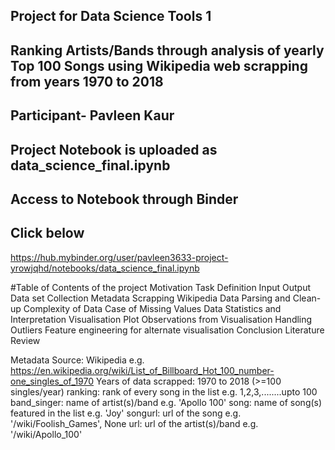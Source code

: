## Project for Data Science Tools 1
## **Ranking Artists/Bands through analysis of yearly Top 100 Songs using Wikipedia web scrapping from years 1970 to 2018**<br>

## Participant- Pavleen Kaur
## Project Notebook is uploaded as data_science_final.ipynb
## Access to Notebook through Binder
## Click below
https://hub.mybinder.org/user/pavleen3633-project-yrowjqhd/notebooks/data_science_final.ipynb


#Table of Contents of the project 
Motivation
Task Definition
Input
Output
Data set
Collection
Metadata
Scrapping Wikipedia
Data Parsing and Clean-up
Complexity of Data
Case of Missing Values
Data Statistics and Interpretation
Visualisation
Plot
Observations from Visualisation
Handling Outliers
Feature engineering for alternate visualisation
Conclusion
Literature Review


Metadata
Source: Wikipedia e.g. https://en.wikipedia.org/wiki/List_of_Billboard_Hot_100_number-one_singles_of_1970
Years of data scrapped: 1970 to 2018 (>=100 singles/year)
ranking: rank of every song in the list e.g. 1,2,3,........upto 100
band_singer: name of artist(s)/band e.g. 'Apollo 100'
song: name of song(s) featured in the list e.g. 'Joy'
songurl: url of the song e.g. '/wiki/Foolish_Games', None
url: url of the artist(s)/band e.g. '/wiki/Apollo_100'






